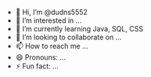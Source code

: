 - 👋 Hi, I’m @dudns5552
- 👀 I’m interested in ...
- 🌱 I’m currently learning Java, SQL, CSS
- 💞️ I’m looking to collaborate on ...
- 📫 How to reach me ...
- 😄 Pronouns: ...
- ⚡ Fun fact: ...

<!---
dudns5552/dudns5552 is a ✨ special ✨ repository because its `README.md` (this file) appears on your GitHub profile.
You can click the Preview link to take a look at your changes.
--->
